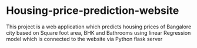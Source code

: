 # Housing-price-prediction-website
This project is a web application which predicts housing prices of Bangalore city based on Square foot area, BHK and Bathrooms using linear Regression model which is connected to the website via Python flask server 

